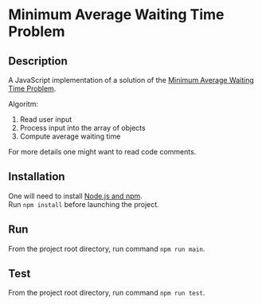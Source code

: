 # Minimum Average Waiting Time Problem

## Description

A JavaScript implementation of a solution of the [Minimum Average Waiting Time Problem](https://www.hackerrank.com/challenges/minimum-average-waiting-time/problem).

Algoritm:

1. Read user input
2. Process input into the array of objects
3. Compute average waiting time

For more details one might want to read code comments.

## Installation

One will need to install [Node.js and npm](https://nodejs.org).\
Run `npm install` before launching the project.

## Run

From the project root directory, run command `npm run main`.

## Test

From the project root directory, run command `npm run test`.